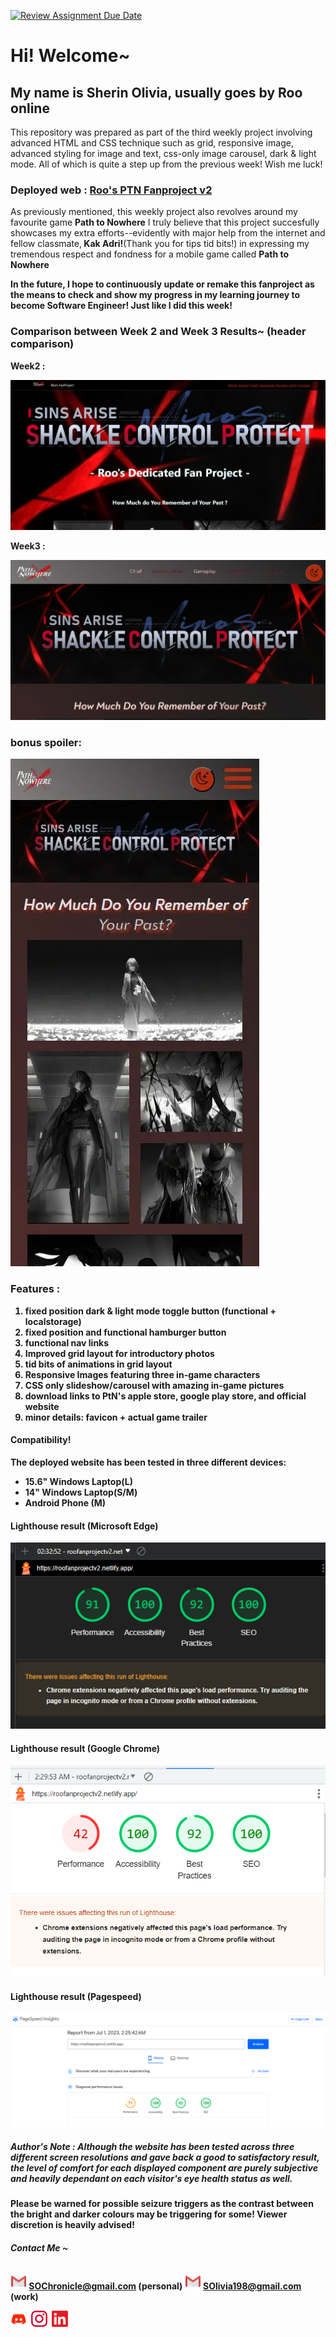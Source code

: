 [![Review Assignment Due Date](https://classroom.github.com/assets/deadline-readme-button-24ddc0f5d75046c5622901739e7c5dd533143b0c8e959d652212380cedb1ea36.svg)](https://classroom.github.com/a/nVsM4ivD)
# Hi! Welcome~
## <b>My name is Sherin Olivia, usually goes by Roo online</b> 

<p> This repository was prepared as part of the third weekly project involving advanced HTML and CSS technique such as grid, responsive image, advanced styling for image and text, css-only image carousel, dark & light mode. All of which is quite a step up from the previous week! Wish me luck! <p>

### Deployed web : <a href="https://roofanprojectv2.netlify.app/#">Roo's PTN Fanproject v2</a>

<p>As previously mentioned, this weekly project also revolves around my favourite game <strong>Path to Nowhere</strong> I truly believe that this project succesfully showcases my extra efforts--evidently with major help from the internet and fellow classmate,<strong> Kak Adri!</strong>(Thank you for tips tid bits!) in expressing my tremendous respect and fondness for a mobile game called <strong>Path to Nowhere<strong></p>

<p>In the future, I hope to continuously update or remake this fanproject as the means to check and show my progress in my learning journey to become Software Engineer! Just like I did this week!</p>

### <b>Comparison between Week 2 and Week 3 Results~ (header comparison)</b>
<p>Week2 :</p>
<img src="https://github.com/RevoU-FSSE-2/week-2-SherinOlivia/blob/main/images/ptnfanproject.jpeg" alt="Week 2 Assignment's Web Capture!"/>
<p>Week3 :</p>
<img src="https://github.com/RevoU-FSSE-2/week-3-SherinOlivia/blob/main/assets/Week3Header.webp" alt="Week 3 Assignment's Web Capture!"/>

### bonus spoiler:
<img src="https://github.com/RevoU-FSSE-2/week-3-SherinOlivia/blob/main/assets/Week3Mobile.webp" alt="Week 3 Assignment's Mobile Web Capture!"/>

### <b>Features :</b>
<ol>
<li>fixed position dark & light mode toggle button (functional + localstorage)</li>
<li>fixed position and functional hamburger button</li>
<li>functional nav links</li>
<li>Improved grid layout for introductory photos</li>
<li>tid bits of animations in grid layout</li>
<li>Responsive Images featuring three in-game characters</li>
<li>CSS only slideshow/carousel with amazing in-game pictures</li>
<li>download links to PtN's apple store, google play store, and official website</li>
<li>minor details: favicon + actual game trailer</li>
</ol>

#### <b>Compatibility!</b>
The deployed website has been tested in three different devices:
<ul>
<li>15.6" Windows Laptop(L)</li>
<li>14" Windows Laptop(S/M)</li>
<li>Android Phone (M)</li>
</ul>

#### <b>Lighthouse result (Microsoft Edge) </b>
<img src="https://github.com/RevoU-FSSE-2/week-3-SherinOlivia/blob/main/assets/week3edgelighthouse.webp" alt="Week 3 Assignment's Microsoft Edge's Devtools Lighthouse Result, Perfect 100 for both Accessibility and SEO"/>

#### <b>Lighthouse result (Google Chrome) </b>
<img src="https://github.com/RevoU-FSSE-2/week-3-SherinOlivia/blob/main/assets/Week3ChromeLighthouse.webp" alt="Week 3 Assignment's Google Chrome's Devtools Lighthouse Result, Perfect 100 for both Accessibility and SEO"/>

#### <b>Lighthouse result (Pagespeed) </b>
<img src="https://github.com/RevoU-FSSE-2/week-3-SherinOlivia/blob/main/assets/Week3PageSpeed.webp" alt="Week 3 Assignment's PageSpeed Result, Perfect 100 for both Accessibility and SEO"/>

##### Author's Note : Although the website has been tested across three different screen resolutions and gave back a good to satisfactory result, the level of comfort for each displayed component are purely subjective and heavily dependant on each visitor's eye health status as well. 
<p>Please be warned for possible seizure triggers as the contrast between the bright and darker colours may be triggering for some! Viewer discretion is heavily advised!</p>


###### <b>Contact Me ~</b>
<img src="https://github.com/RevoU-FSSE-2/week-3-SherinOlivia/blob/main/assets/gmaillogo.webp" alt="gmail"/> SOChronicle@gmail.com (personal)
<img src="https://github.com/RevoU-FSSE-2/week-3-SherinOlivia/blob/main/assets/gmaillogo.webp" alt="gmail"/> SOlivia198@gmail.com (work)

<a href="https://discord.com/users/shxdxr#7539" target="_blank"><img src="https://github.com/RevoU-FSSE-2/week-3-SherinOlivia/blob/main/assets/reddiscordlogo.webp" class="discordLogo" alt="discord"/></a>&ensp;<a href="https://instagram.com/shxdxr?igshid=MzRlODBiNWFlZA==" target="_blank"><img src="https://github.com/RevoU-FSSE-2/week-3-SherinOlivia/blob/main/assets/redinstagramlogo.webp" class="instagramLogo" alt="instagram"/></a>&ensp;<a href="https://www.linkedin.com/in/sherin-olivia-07311127a/" target="_blank"><img src="https://github.com/RevoU-FSSE-2/week-2-SherinOlivia/blob/main/images/linkedinlogo.png" class="linkedLogo" alt="linkedin"/></a>
